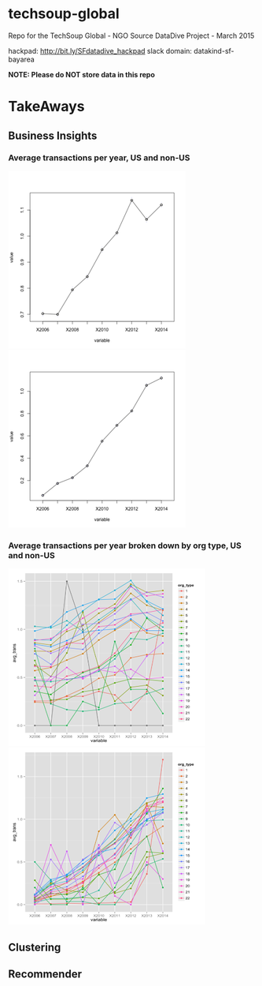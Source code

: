 # techsoup-global
Repo for the TechSoup Global - NGO Source DataDive Project - March 2015

hackpad: http://bit.ly/SFdatadive_hackpad
slack domain: datakind-sf-bayarea

**NOTE: Please do NOT store data in this repo**

# TakeAways

## Business Insights

### Average transactions per year, US and non-US

![US Transactions](./fig/gr_avg_transactions_year_us_360.png)
![non-US Transactions](./fig/gr_avg_transactions_year_non_us_360.png)

### Average transactions per year broken down by org type, US and non-US

<img src="./fig/gr_avg_trans_year_org_type_us_720.png" height="360" width="400">
<img src="./fig/gr_avg_trans_year_org_type_non_us_720.png" height="360" width="400">

## Clustering

## Recommender
